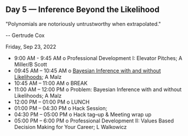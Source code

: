 ## Day 5 — Inference Beyond the Likelihood 

"Polynomials are notoriously untrustworthy when extrapolated."

-- Gertrude Cox 

Friday, Sep 23, 2022
* 9:00 AM - 9:45 AM o Professional Development I: Elevator Pitches; A Miller/B Scott
* 09:45 AM – 10:45 AM o [Bayesian Inference with and without Likelihoods](LFI.ipynb); A Malz 
* 10:45 AM – 11:00 AM o BREAK 
* 11:00 AM – 12:00 PM o  Problem: Bayesian Inference with and without Likelihoods; A Malz  
* 12:00 PM – 01:00 PM o LUNCH 
* 01:00 PM – 04:30 PM o Hack Session;  
* 04:30 PM – 05:00 PM o Hack tag–up & Meeting wrap up 
* 05:00 PM – 6:00 PM o Professional Development II: Values Based Decision Making for Your Career; L Walkowicz 
